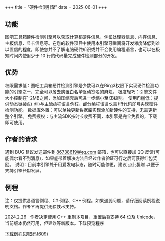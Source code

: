 +++
title = "硬件检测引擎"
date = 2025-06-01
+++

## 功能

图吧工具箱硬件检测引擎可以获取计算机硬件信息，例如处理器信息、内存信息、主板信息、显卡信息等。在您的软件项目中使用本引擎可瞬间将开发难度降低到难以置信的程度，即使您并不了解电脑硬件知识或并不会使用编程语言，也可以在极短时间内使用少于 10 行的代码量完成硬件检测部分的开发。

## 优势

权限需求低：图吧工具箱硬件检测引擎是少数可以在Ring3权限下实现硬件检测功能的引擎之一，完全可以省去购置白名单驱动签名的麻烦。
极度轻巧：引擎文件大小控制在1-2MB之间，添加压缩壳后可进一步缩小至KB级别。
使用门槛低：提供动态链接库(.dll)与主流编程语言例程，部分编程语言仅需1行代码即可实现硬件检测功能。
数据库外置：可以单独更新数据库实现添加新硬件的支持，无需更新整个引擎。
免费授权：与主流SDK按时长收费不同，本引擎是完全免费的，下载即可使用。

## 作者的请求

遇到 BUG 建议发送邮件到 86738619@qq.com 邮箱，也可以直接加 QQ 反馈(可能偶尔看不到消息)，如果能带着解决方法且经过作者验证可行之后可获得红包奖励。
说明：目前本引擎处于用爱发电状态，随时可能停更，建议 点此捐赠 以便于支持引擎长期发展。

## 例程

注：仅提供易语言例程、C# 例程、C++ 例程。如果遇到问题，请仔细阅读例程说明文档。作者不再提供无偿技术支持。

2024.2.26：作者决定使用 C++ 重制本项目，重置后将支持 64 位及 Unicode，当前版本仍然可用，但建议等新版本。下载预览程序

[下载例程(提取码f609)](https://pan.lanzoux.com/b07rlv7gf)

